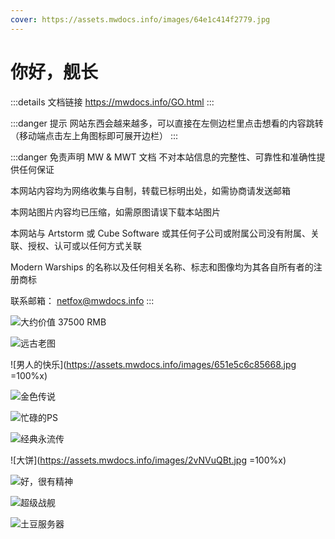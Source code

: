 ```yaml
---
cover: https://assets.mwdocs.info/images/64e1c414f2779.jpg
---
```

# 你好，舰长
:::details 文档链接
https://mwdocs.info/GO.html
:::

:::danger 提示
网站东西会越来越多，可以直接在左侧边栏里点击想看的内容跳转（移动端点击左上角图标即可展开边栏）
:::

:::danger 免责声明
MW & MWT 文档 不对本站信息的完整性、可靠性和准确性提供任何保证

本网站内容均为网络收集与自制，转载已标明出处，如需协商请发送邮箱

本网站图片内容均已压缩，如需原图请误下载本站图片

本网站与 Artstorm 或 Cube Software 或其任何子公司或附属公司没有附属、关联、授权、认可或以任何方式关联

Modern Warships 的名称以及任何相关名称、标志和图像均为其各自所有者的注册商标

联系邮箱：
netfox@mwdocs.info
:::

![大约价值 37500 RMB](https://assets.mwdocs.info/images/Image_1696862138169.jpg)

![远古老图](https://assets.mwdocs.info/images/9ec360d85ac8b120789b4d98b12c455d_720.png)

![男人的快乐](https://assets.mwdocs.info/images/651e5c6c85668.jpg =100%x)

![金色传说](https://assets.mwdocs.info/images/5a94f6ddf8e9b81e41a099dcbbfd5de4_720.jpg)

![忙碌的PS](https://assets.mwdocs.info/images/xIzLcFxv.jpg)

![经典永流传](https://assets.mwdocs.info/images/BeiWang-GO-html.jpg)

![大饼](https://assets.mwdocs.info/images/2vNVuQBt.jpg =100%x)

![好，很有精神](https://assets.mwdocs.info/images/PkwGCfuT.jpg)

![超级战舰](https://assets.mwdocs.info/images/5Fz4euch.jpg)

![土豆服务器](https://assets.mwdocs.info/images/DO6zsLcw.jpg)